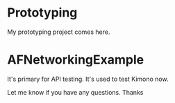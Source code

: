 Prototyping
===========

My prototyping project comes here.


AFNetworkingExample
=========
It's primary for API testing. It's used to test Kimono now.



Let me know if you have any questions. Thanks
